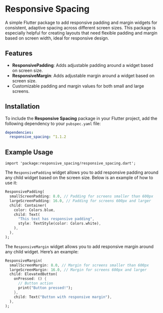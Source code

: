 # Responsive Spacing

A simple Flutter package to add responsive padding and margin widgets for consistent, adaptive spacing across different screen sizes. This package is especially helpful for creating layouts that need flexible padding and margin based on screen width, ideal for responsive design.

## Features

- **ResponsivePadding**: Adds adjustable padding around a widget based on screen size.
- **ResponsiveMargin**: Adds adjustable margin around a widget based on screen size.
- Customizable padding and margin values for both small and large screens.

## Installation

To include the **Responsive Spacing** package in your Flutter project, add the following dependency to your `pubspec.yaml` file:

```yaml
dependencies:
  responsive_spacing: ^1.1.2
```
## Example Usage

```
import 'package:responsive_spacing/responsive_spacing.dart';
```
The `ResponsivePadding` widget allows you to add responsive padding around any child widget based on the screen size. Below is an example of how to use it:

```dart
ResponsivePadding(
  smallScreenPadding: 8.0, // Padding for screens smaller than 600px
  largeScreenPadding: 16.0, // Padding for screens 600px and larger
  child: Container(
    color: Colors.blue,
    child: Text(
      "This text has responsive padding",
      style: TextStyle(color: Colors.white),
    ),
  ),
);
```
The `ResponsiveMargin` widget allows you to add responsive margin around any child widget. Here’s an example:

```dart
ResponsiveMargin(
  smallScreenMargin: 8.0, // Margin for screens smaller than 600px
  largeScreenMargin: 16.0, // Margin for screens 600px and larger
  child: ElevatedButton(
    onPressed: () {
      // Button action
      print("Button pressed!");
    },
    child: Text("Button with responsive margin"),
  ),
);
```
